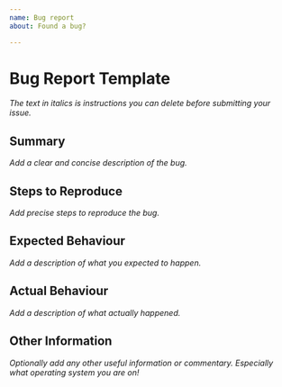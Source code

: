 ```yaml
---
name: Bug report
about: Found a bug?

---
```


# Bug Report Template

_The text in italics is instructions you can delete before submitting your issue._

## Summary

_Add a clear and concise description of the bug._

## Steps to Reproduce

_Add precise steps to reproduce the bug._

## Expected Behaviour

_Add a description of what you expected to happen._

## Actual Behaviour

_Add a description of what actually happened._

## Other Information

_Optionally add any other useful information or commentary. Especially what operating system you are on!_
